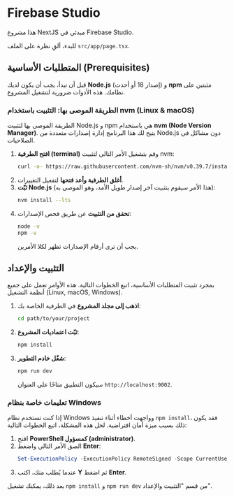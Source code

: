 # Firebase Studio

هذا مشروع NextJS مبدئي في Firebase Studio.

للبدء، ألقِ نظرة على الملف `src/app/page.tsx`.

## المتطلبات الأساسية (Prerequisites)

قبل أن تبدأ، يجب أن يكون لديك **Node.js** (إصدار 18 أو أحدث) و **npm** مثبتين على نظامك. هذه الأدوات ضرورية لتشغيل المشروع.

### الطريقة الموصى بها: التثبيت باستخدام nvm (Linux & macOS)

الطريقة الموصى بها لتثبيت Node.js و npm هي باستخدام **nvm (Node Version Manager)**. يتيح لك هذا البرنامج إدارة إصدارات متعددة من Node.js دون مشاكل في الصلاحيات.

1.  **افتح الطرفية (terminal)** وقم بتشغيل الأمر التالي لتثبيت nvm:
    ```bash
    curl -o- https://raw.githubusercontent.com/nvm-sh/nvm/v0.39.7/install.sh | bash
    ```
2.  **أغلق الطرفية وأعد فتحها** لتفعيل التغييرات.
3.  **ثبّت Node.js** (هذا الأمر سيقوم بتثبيت آخر إصدار طويل الأمد، وهو الموصى به):
    ```bash
    nvm install --lts
    ```
4.  **تحقق من التثبيت** عن طريق فحص الإصدارات:
    ```bash
    node -v
    npm -v
    ```
    يجب أن ترى أرقام الإصدارات تظهر لكلا الأمرين.

## التثبيت والإعداد

بمجرد تثبيت المتطلبات الأساسية، اتبع الخطوات التالية. هذه الأوامر تعمل على جميع أنظمة التشغيل (Linux, macOS, Windows).

1.  **اذهب إلى مجلد المشروع** في الطرفية الخاصة بك:
    ```bash
    cd path/to/your/project
    ```
2.  **ثبّت اعتماديات المشروع**:
    ```bash
    npm install
    ```
3.  **شغّل خادم التطوير**:
    ```bash
    npm run dev
    ```
    سيكون التطبيق متاحًا على العنوان `http://localhost:9002`.

### تعليمات خاصة بنظام Windows

إذا كنت تستخدم نظام Windows وواجهت أخطاء أثناء تنفيذ `npm install`، فقد يكون ذلك بسبب ميزة أمان افتراضية. لحل هذه المشكلة، اتبع الخطوات التالية:

1.  افتح **PowerShell كمسؤول (administrator)**.
2.  الصق الأمر التالي واضغط **Enter**:
    ```powershell
    Set-ExecutionPolicy -ExecutionPolicy RemoteSigned -Scope CurrentUser
    ```
3.  عندما يُطلب منك، اكتب **Y** ثم اضغط **Enter**.

بعد ذلك، يمكنك تشغيل `npm install` و `npm run dev` من قسم "التثبيت والإعداد".
